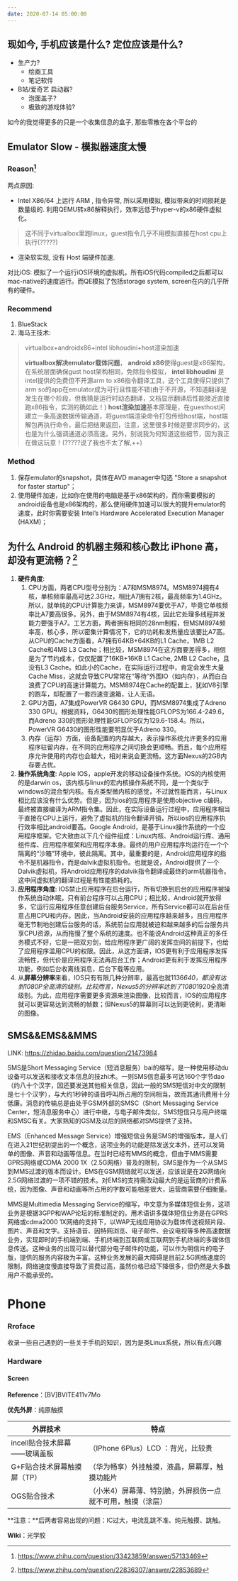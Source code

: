 ```yaml
---
date: 2020-07-14 05:00:00
---
```

## 现如今, 手机应该是什么? 定位应该是什么?
- 生产力?
  - 绘画工具
  - 笔记软件
- B站/爱奇艺 启动器?
  - 泡面盖子?
  - 极致的游戏体验?

如今的我觉得更多的只是一个收集信息的盒子, 那些零散在各个平台的


## Emulator Slow - 模拟器速度太慢

### Reason[^1]

两点原因:

+ Intel X86/64 上运行 ARM , 指令异常, 所以采用模拟, 模拟带来的时间损耗是数量级的. 利用QEMU转x86解释执行，效率远低于hyper-v的x86硬件虚拟化。
 > 这不同于virtualbox里跑linux，guest指令几乎不用模拟直接在host cpu上执行(?????) 
+ 渲染软实现, 没有 Host 端硬件加速.

对比iOS: 模拟了一个运行iOS环境的虚拟机，所有iOS代码compiled之后都可以mac-native的速度运行。而QE模拟了包括storage system, screen在内的几乎所有的硬件。


### Recommend

1. BlueStack
2. 海马王技术:
> virtualbox+androidx86+intel libhoudini+host渲染加速
>
> **virtualbox解决emulator载体问题**，
> **android x86**使得guest是x86架构，在系统层面确保gust host架构相同，免除指令模拟，
> **intel libhoudini** 是intel提供的免费但不开源arm to x86指令翻译工具，这个工具使得只提供了arm so的app在emulator成为可行且性能不错(由于不开源，不知道翻译是发生在哪个阶段，但我猜是运行时动态翻译，文档显示翻译后性能接近直接跑x86指令，实测的确如此！)
> **host渲染加速**基本原理是，在guesthost间建立一条高速数据传输通道，将guest端渲染命令打包传给host端，host端解包再执行命令，最后把结果返回，注意，这里很多时候是要求同步的，这也是为什么强调通道必须高速。另外，别说我为何知道这些细节，因为我正在做这玩意！(?????说了我也不太了解,++)

### Method

1. 保存emulator的snapshot，具体在AVD manager中勾选 "Store a snapshot for faster startup"；
2. 使用硬件加速，比如你在使用的电脑是基于x86架构的，而你需要模拟的android设备也是x86架构的，那么使用硬件加速可以很大的提升emulator的速度，此时你需要安装 Intel’s Hardware Accelerated Execution Manager (HAXM)；


## 为什么 Android 的机器主频和核心数比 iPhone 高，却没有更流畅？[^2]

1. **硬件角度**: 
   1. CPU方面，两者CPU型号分别为：A7和MSM8974。MSM8974拥有4核，单核频率最高可达2.3GHz，相比A7拥有2核，最高频率为1.4GHz。所以，就单纯的CPU计算能力来讲，MSM8974要优于A7，毕竟它单核频率比A7要高很多。另外，由于MSM8974有4核，因此它处理多线程并发能力要强于A7。工艺方面，两者拥有相同的28nm制程，但MSM8974频率高，核心多，所以密集计算情况下，它的功耗和发热量应该要比A7高。从CPU的Cache方面看，A7拥有64KB+64KB的L1 Cache，1MB L2 Cache和4MB L3 Cache；相比较，MSM8974在这方面要差得多，相信是为了节约成本，仅仅配置了16KB+16KB L1 Cache, 2MB L2 Cache，且没有L3 Cache。如此小的Cache，在实际运行过程中，肯定会发生大量Cache Miss，这就会导致CPU常常在“等待”外围IO（如内存），从而白白浪费了CPU的高速计算能力。MSM8974在Cache的配置上，犹如V8引擎的跑车，却配置了一套四速变速箱，让人无语。
   2. GPU方面，A7集成PowerVR G6430 GPU，而MSM8974集成了Adreno 330 GPU。根据资料，G6430的图形处理性能GFLOPS为166.4-249.6，而Adreno 330的图形处理性能GFLOPS仅为129.6-158.4。所以，PowerVR G6430的图形性能要明显优于Adreno 330。
   3. 内存（运存）方面，设备配置的内存越大，表示操作系统允许更多的应用程序驻留内存，在不同的应用程序之间切换会更顺畅。而且，每个应用程序允许使用的内存也会越大，相对来说会更流畅。这方面Nexus的2GB内存要占优。
2. **操作系统角度**: Apple IOS，apple开发的移动设备操作系统。IOS的内核使用的是darwin os，该内核与linux的宏内核操作系统不同，是一个类似于windows的混合型内核。有点类型微内核的感觉，不过就性能而言，与Linux相比应该没有什么优势。但是，因为ios的应用程序是使用objective c编码，最终被直接编译为ARM指令集。因此，在实际设备运行过程中，应用程序相当于直接在CPU上运行，避免了虚拟机的指令翻译开销，所以ios的应用程序执行效率相比android要高。Google Android，是基于Linux操作系统的一个应用程序框架。它大致由以下几个组件组成：Linux内核、Android运行库、通用组件库、应用程序框架和应用程序本身。最终的用户应用程序均运行在一个个隔离的“沙箱”环境中，彼此隔离。其中，最重要的是，Android应用程序的指令不是机器指令，而是dalvik虚拟机指令。也就是说，Android提供了一个Dalvik虚拟机，将Android应用程序的dalvik指令翻译成最终的arm机器指令。这中间虚拟机的翻译过程是有性能损耗的。
3. **应用程序角度**: IOS禁止应用程序在后台运行，所有切换到后台的应用程序被操作系统自动休眠，只有前台程序可以占用CPU；相比较，Android就开放得多，它运行应用程序任意创建后台服务Service，所有Service都可以在后台任意占用CPU和内存。因此，当Android安装的应用程序越来越多，且应用程序毫无节制地创建后台服务的话，系统前台应用就被迫和越来越多的后台服务共享CPU资源，从而拖慢了整个系统的速度。也不能说Android这种真正的多任务模式不好，它是一把双刃剑，给应用程序更广阔的发挥空间的前提下，也给了应用程序滥用CPU的权限。因此，从这方面讲，IOS更有利于应用程序发挥流畅性，但代价是应用程序无法再后台工作；Android更有利于发挥应用程序功能，例如后台收离线消息，后台下载等应用。
4. 从**屏幕分辨率**来看，IOS只有有限几种分辨率，最高也就1136*640，都没有达到1080P全高清的级别。比较而言，Nexus5的分辨率达到了1080*1920全高清级别。为此，应用程序需要更多资源来渲染图像，比较而言，IOS的应用程序就可以更容易达到流畅的帧数；但Nexus5的屏幕则可以达到更锐利，更清晰的图像。


## SMS&&EMS&&MMS

LINK: https://zhidao.baidu.com/question/21473984

SMS是Short Messaging Service（短消息服务）bai的缩写，是一种使用移动du设备可以发送和接收文本信息的技zhi术。一则SMS信息最多可达160个字节dao（约八十个汉字，因还要发送其他相关信息，因此一般的SMS短信对中文的限制是七十个汉字），与大约1秒钟的语音呼叫所占用的空间相当，故而其通讯费用十分低廉。消息的传输总是由处于GSM外部的SMSC（Short Messaging Service Center，短消息服务中心）进行中继，与电子邮件类似，SMS短信只与用户终端和SMSC有关。大家熟知的GSM及以后的网络都对SMS提供了支持。

EMS（Enhanced Message Service）增强短信业务是SMS的增强版本，是人们在进入21世纪初提出的一个概念，这项业务的功能是除发送文本外，还可以发简单的图像、声音和动画等信息。在当时已经有MMS的概念，但由于MMS需要GPRS网络或CDMA 2000 1X（2.5G网络）普及的限制，SMS是作为一个从SMS到MMS过渡的版本而设计。EMS在GSM网络就可以发送，应该说是在2G网络向2.5G网络过渡的一项不错的技术。对EMS的支持需改动最大的是运营商的计费系统，因为图像、声音和动画等所占用的字数可能相差很大，运营商需要仔细衡量。

MMS是Multimedia Messaging Service的缩写，中文意为多媒体短信业务，这项业务是根据3GPP和WAP论坛的标准制定的。用术语讲多媒体短信业务是在GPRS网络或cdma2000 1X网络的支持下，以WAP无线应用协议为载体传送视频片段、图片、声音和文字。支持语音、因特网浏览、电子邮件、会议电视等多种高速数据业务，实现即时的手机端到端、手机终端到互联网或互联网到手机终端的多媒体信息传送。这种业务的出现可以替代部分电子邮件的功能，可以作为明信片的电子版，提供的服务内容极为丰富。这种业务发展的最大障碍是目前2.5G网络速度的限制，网络速度慢直接导致了资费过高，虽然价格已经下降很多，但仍然是大多数用户不能承受的。



# Phone

### Rroface

收录一些自己遇到的一些关于手机的知识，因为是类Linux系统，所以有点兴趣

### Hardware

#### Screen

**Reference**：[BV]BVITE411v7Mo

**优先外屏**：纯原触摸

| 外屏技术                     | 特点                                                        |
| ---------------------------- | ----------------------------------------------------------- |
| incell贴合技术屏幕——玻璃盖板 | （IPhone 6Plus）LCD ：背光，比较贵                          |
| G+F贴合技术屏幕触摸屏（TP）  | （华为畅享）外挂触摸，液晶，屏幕厚，触摸功能片              |
| OGS贴合技术                  | （小米4）屏幕薄、特别脆，外屏损伤一点就不可用，触摸（涂层） |

**注意：**后两者容易出现的问题：IC过大，电流乱跳不准、纯元触摸、跳触。

**Wiki**：光学胶



[^1]:https://www.zhihu.com/question/33423859/answer/57133469
[^2]:https://www.zhihu.com/question/22836307/answer/22853689
